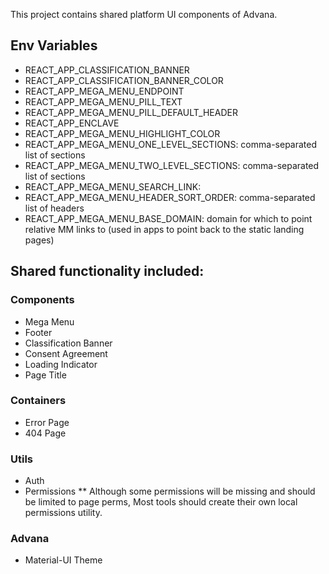This project contains shared platform UI components of Advana.

## Env Variables
* REACT_APP_CLASSIFICATION_BANNER
* REACT_APP_CLASSIFICATION_BANNER_COLOR
* REACT_APP_MEGA_MENU_ENDPOINT
* REACT_APP_MEGA_MENU_PILL_TEXT
* REACT_APP_MEGA_MENU_PILL_DEFAULT_HEADER
* REACT_APP_ENCLAVE
* REACT_APP_MEGA_MENU_HIGHLIGHT_COLOR
* REACT_APP_MEGA_MENU_ONE_LEVEL_SECTIONS: comma-separated list of sections
* REACT_APP_MEGA_MENU_TWO_LEVEL_SECTIONS: comma-separated list of sections
* REACT_APP_MEGA_MENU_SEARCH_LINK:
* REACT_APP_MEGA_MENU_HEADER_SORT_ORDER: comma-separated list of headers
* REACT_APP_MEGA_MENU_BASE_DOMAIN: domain for which to point relative MM links to (used in apps to point back to the static landing pages)

## Shared functionality included:

### Components
* Mega Menu
* Footer
* Classification Banner
* Consent Agreement
* Loading Indicator
* Page Title

### Containers
* Error Page
* 404 Page

### Utils
* Auth
* Permissions
** Although some permissions will be missing and should be limited to page perms, Most tools should create their own local permissions utility.

### Advana
* Material-UI Theme
